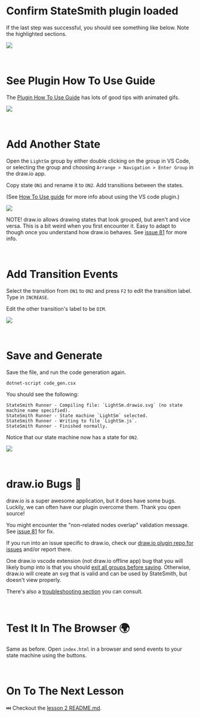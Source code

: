 # Confirm StateSmith plugin loaded
If the last step was successful, you should see something like below. Note the highlighted sections.

![](docs/ss-plugin-1.png)






<br>

# See Plugin How To Use Guide
The [Plugin How To Use Guide](https://github.com/StateSmith/StateSmith-drawio-plugin/wiki/How-To-Use) has lots of good tips with animated gifs.

[![](docs/how-to-preview.png)](https://github.com/StateSmith/StateSmith-drawio-plugin/wiki/How-To-Use)




<br>

# Add Another State
Open the `LightSm` group by either double clicking on the group in VS Code, or selecting the group and choosing `Arrange > Navigation > Enter Group` in the draw.io app.

Copy state `ON1` and rename it to `ON2`. Add transitions between the states.

(See [How To Use guide](https://github.com/StateSmith/StateSmith-drawio-plugin/wiki/How-To-Use) for more info about using the VS code plugin.)


![](./docs/add-state-on2.gif)

NOTE! draw.io allows drawing states that look grouped, but aren't and vice versa. This is a bit weird when you first encounter it. Easy to adapt to though once you understand how draw.io behaves. See [issue 81](https://github.com/StateSmith/StateSmith/issues/81) for more info.



<br>

# Add Transition Events
Select the transition from `ON1` to `ON2` and press `F2` to edit the transition label. Type in `INCREASE`.

Edit the other transition's label to be `DIM`.

![](./docs/add-transition-events.gif)





<br>

# Save and Generate
Save the file, and run the code generation again.
```
dotnet-script code_gen.csx
```
You should see the following:
```
StateSmith Runner - Compiling file: `LightSm.drawio.svg` (no state machine name specified).
StateSmith Runner - State machine `LightSm` selected.
StateSmith Runner - Writing to file `LightSm.js`.
StateSmith Runner - Finished normally.
```

Notice that our state machine now has a state for `ON2`.

![](./docs/run-code-gen-2.gif)





<br>

# draw.io Bugs 🐛
draw.io is a super awesome application, but it does have some bugs. Luckily, we can often have our plugin overcome them. Thank you open source!

You might encounter the "non-related nodes overlap" validation message. See [issue 81](https://github.com/StateSmith/StateSmith/issues/81) for fix.

If you run into an issue specific to draw.io, check our [draw.io plugin repo for issues](https://github.com/StateSmith/StateSmith-drawio-plugin/issues) and/or report there.

One draw.io vscode extension (not draw.io offline app) bug that you will likely bump into is that you should [exit all groups before saving](https://github.com/StateSmith/StateSmith-drawio-plugin/issues/25). Otherwise, draw.io will create an svg that is valid and can be used by StateSmith, but doesn't view properly.

There's also a [troubleshooting section](https://github.com/StateSmith/StateSmith-drawio-plugin/wiki/Troubleshooting) you can consult.




<br>

# Test It In The Browser 🌍
Same as before. Open `index.html` in a browser and send events to your state machine using the buttons.





<br>

# On To The Next Lesson
⏭️ Checkout the [lesson 2 README.md](../lesson-2/README.md).
